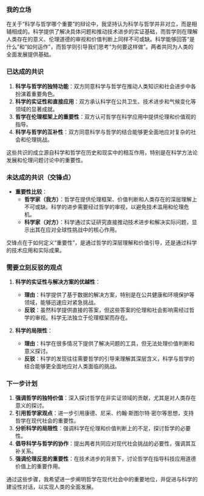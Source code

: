 ### 我的立场
在关于“科学与哲学哪个重要”的辩论中，我坚持认为科学与哲学并非对立，而是相辅相成的。科学提供了解决具体问题和推动技术进步的实证基础，而哲学则在理解人类存在的意义、伦理道德的审视和价值判断上同样不可或缺。科学能够回答“是什么”和“如何运作”，而哲学则引导我们思考“为何要这样做”。两者共同为人类的全面发展提供基础。

### 已达成的共识
1. **科学与哲学的独特功能**：双方同意科学与哲学在推动人类知识和社会进步中各扮演着重要角色。
2. **科学的实证性和直接应用**：双方承认科学在公共卫生、技术进步和气候变化等领域的显著成就。
3. **哲学在伦理框架上的重要性**：双方认可哲学在科学应用中提供伦理和价值观的指导。
4. **科学与哲学的互补性**：双方同意科学与哲学的结合能够更全面地应对复杂的社会和伦理挑战。

这些共识的成立源自科学和哲学在历史和现实中的相互作用，特别是在科学方法论发展和伦理问题讨论中的重要性。

### 未达成的共识（交锋点）
- **重要性比较**：
  - **哲学家（我方）**：哲学在提供伦理框架、价值判断和人类存在的深层理解上不可或缺。科学的进步需要经过哲学的审视，以避免技术滥用和伦理危机。
  - **科学家（对方）**：科学通过实证研究直接推动技术进步和解决实际问题，显示出其在应对全球性挑战中的核心作用。

交锋点在于如何定义“重要性”，是通过哲学的深层理解和价值引导，还是通过科学的技术应用和实际成果。

### 需要立刻反驳的观点
1. **科学的实证性与解决方案的优越性**：
   - **理由**：科学提供了基于数据的解决方案，特别是在公共健康和环境保护等领域，能够迅速应对紧急挑战。
   - **反驳**：虽然科学提供直接的答案，但这些答案的伦理和社会影响需经过哲学的审视。科学无法独立于伦理框架而存在。

2. **科学的局限性**：
   - **理由**：科学在很多情况下提供了解决问题的工具，但无法处理价值判断和意义探讨。
   - **反驳**：科学的发现往往需要哲学的引导来理解其深层含义，科学与哲学的结合能够更全面地应对人类面临的挑战。

### 下一步计划
1. **强调哲学的独特价值**：深入探讨哲学在非实证领域的贡献，尤其是对人类存在意义的探讨。
2. **引用哲学家观点**：进一步引用康德、尼采、约翰·斯图尔特·密尔等思想，支持哲学在现代社会的重要性。
3. **分析科学的局限性**：强调科学在伦理和价值判断上的不足，探讨哲学的必要性。
4. **倡导科学与哲学的协作**：提出两者共同应对现代社会挑战的必要性，强调其互补关系。
5. **强调伦理反思的重要性**：在技术进步的背景下，讨论哲学在指导科技应用道德价值上的重要作用。

通过这些步骤，我希望进一步阐明哲学在现代社会中的重要地位，并促进与科学的建设性对话，以实现人类的全面发展。
